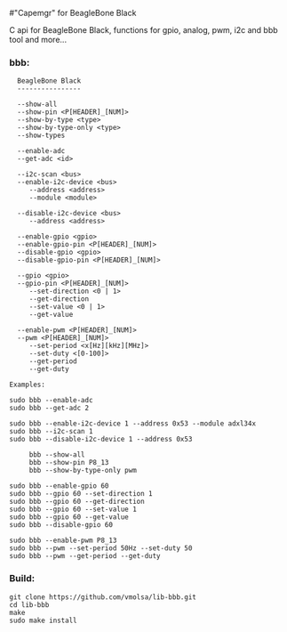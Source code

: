 #"Capemgr" for BeagleBone Black

C api for BeagleBone Black, functions for gpio, analog, pwm, i2c and bbb tool and more...

### bbb:

      BeagleBone Black                                                
      ----------------                                                
                                                                      
      --show-all                                                      
      --show-pin <P[HEADER]_[NUM]>                                    
      --show-by-type <type>                                           
      --show-by-type-only <type>                                      
      --show-types                                                    
                                                                      
      --enable-adc                                                    
      --get-adc <id>                                                  
                                                                      
      --i2c-scan <bus>                                                
      --enable-i2c-device <bus>                                       
         --address <address>                                          
         --module <module>                                            
                                                                      
      --disable-i2c-device <bus>                                      
         --address <address>                                          
                                                                      
      --enable-gpio <gpio>                                            
      --enable-gpio-pin <P[HEADER]_[NUM]>                             
      --disable-gpio <gpio>                                           
      --disable-gpio-pin <P[HEADER]_[NUM]>                            
                                                                      
      --gpio <gpio>                                                   
      --gpio-pin <P[HEADER]_[NUM]>                                    
         --set-direction <0 | 1>                                      
         --get-direction                                              
         --set-value <0 | 1>                                          
         --get-value                                                  
                                                                      
      --enable-pwm <P[HEADER]_[NUM]>                                  
      --pwm <P[HEADER]_[NUM]>                                         
         --set-period <x[Hz][kHz][MHz]>                               
         --set-duty <[0-100]>                                         
         --get-period                                                 
         --get-duty                                                   
                                                                      
    Examples:                                                         
                                                                      
    sudo bbb --enable-adc                                           
    sudo bbb --get-adc 2                                            
                                                                      
    sudo bbb --enable-i2c-device 1 --address 0x53 --module adxl34x  
    sudo bbb --i2c-scan 1                                           
    sudo bbb --disable-i2c-device 1 --address 0x53                  
                                                                      
         bbb --show-all                                             
         bbb --show-pin P8_13                                       
         bbb --show-by-type-only pwm                                
                                                                      
    sudo bbb --enable-gpio 60                                       
    sudo bbb --gpio 60 --set-direction 1                            
    sudo bbb --gpio 60 --get-direction                              
    sudo bbb --gpio 60 --set-value 1                                
    sudo bbb --gpio 60 --get-value                                  
    sudo bbb --disable-gpio 60                                      
                                                                      
    sudo bbb --enable-pwm P8_13                                     
    sudo bbb --pwm --set-period 50Hz --set-duty 50                  
    sudo bbb --pwm --get-period --get-duty

### Build:
    
    git clone https://github.com/vmolsa/lib-bbb.git
    cd lib-bbb
    make
    sudo make install
    
